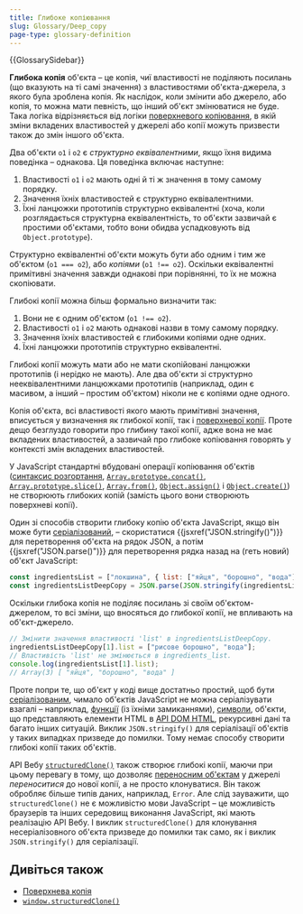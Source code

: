 ```yaml
---
title: Глибоке копіювання
slug: Glossary/Deep_copy
page-type: glossary-definition
---
```


{{GlossarySidebar}}

**Глибока копія** об'єкта – це копія, чиї властивості не поділяють посилань (що вказують на ті самі значення) з властивостями об'єкта-джерела, з якого була зроблена копія. Як наслідок, коли змінити або джерело, або копія, то можна мати певність, що інший об'єкт змінюватися не буде. Така логіка відрізняється від логіки [поверхневого копіювання](/uk/docs/Glossary/Shallow_copy), в якій зміни вкладених властивостей у джерелі або копії можуть призвести також до змін іншого об'єкта.

Два об'єкти `o1` і `o2` є _структурно еквівалентними_, якщо їхня видима поведінка – однакова. Ця поведінка включає наступне:

1. Властивості `o1` і `o2` мають одні й ті ж значення в тому самому порядку.
2. Значення їхніх властивостей є структурно еквівалентними.
3. Їхні ланцюжки прототипів структурно еквівалентні (хоча, коли розглядається структурна еквівалентність, то об'єкти зазвичай є простими об'єктами, тобто вони обидва успадковують від `Object.prototype`).

Структурно еквівалентні об'єкти можуть бути або одним і тим же об'єктом (`o1 === o2`), або _копіями_ (`o1 !== o2`). Оскільки еквівалентні примітивні значення завжди однакові при порівнянні, то їх не можна скопіювати.

Глибокі копії можна більш формально визначити так:

1. Вони не є одним об'єктом (`o1 !== o2`).
2. Властивості `o1` і `o2` мають однакові назви в тому самому порядку.
3. Значення їхніх властивостей є глибокими копіями одне одних.
4. Їхні ланцюжки прототипів структурно еквівалентні.

Глибокі копії можуть мати або не мати скопійовані ланцюжки прототипів (і нерідко не мають). Але два об'єкти зі структурно нееквівалентними ланцюжками прототипів (наприклад, один є масивом, а інший – простим об'єктом) ніколи не є копіями одне одного.

Копія об'єкта, всі властивості якого мають примітивні значення, вписується у визначення як глибокої копії, так і [поверхневої копії](/uk/docs/Glossary/Shallow_copy). Проте дещо безглуздо говорити про глибину такої копії, адже вона не має вкладених властивостей, а зазвичай про глибоке копіювання говорять у контексті змін вкладених властивостей.

У JavaScript стандартні вбудовані операції копіювання об'єктів ([синтаксис розгортання](/uk/docs/Web/JavaScript/Reference/Operators/Spread_syntax), [`Array.prototype.concat()`](/uk/docs/Web/JavaScript/Reference/Global_Objects/Array/concat), [`Array.prototype.slice()`](/uk/docs/Web/JavaScript/Reference/Global_Objects/Array/slice), [`Array.from()`](/uk/docs/Web/JavaScript/Reference/Global_Objects/Array/from), [`Object.assign()`](/uk/docs/Web/JavaScript/Reference/Global_Objects/Object/assign) і [`Object.create()`](/uk/docs/Web/JavaScript/Reference/Global_Objects/Object/create)) не створюють глибоких копій (замість цього вони створюють поверхневі копії).

Один зі способів створити глибоку копію об'єкта JavaScript, якщо він може бути [серіалізований](/uk/docs/Glossary/Serialization), – скористатися {{jsxref("JSON.stringify()")}} для перетворення об'єкта на рядок JSON, а потім {{jsxref("JSON.parse()")}} для перетворення рядка назад на (геть новий) об'єкт JavaScript:

```js
const ingredientsList = ["локшина", { list: ["яйця", "борошно", "вода"] }];
const ingredientsListDeepCopy = JSON.parse(JSON.stringify(ingredientsList));
```

Оскільки глибока копія не поділяє посилань зі своїм об'єктом-джерелом, то всі зміни, що вносяться до глибокої копії, не впливають на об'єкт-джерело.

```js
// Змінити значення властивості 'list' в ingredientsListDeepCopy.
ingredientsListDeepCopy[1].list = ["рисове борошно", "вода"];
// Властивість 'list' не змінюється в ingredients_list.
console.log(ingredientsList[1].list);
// Array(3) [ "яйця", "борошно", "вода" ]
```

Проте попри те, що об'єкт у коді вище достатньо простий, щоб бути [серіалізованим](/uk/docs/Glossary/Serialization), чимало об'єктів JavaScript не можна серіалізувати взагалі – наприклад, [функції](/uk/docs/Web/JavaScript/Guide/Functions) (із їхніми замиканнями), [символи](/uk/docs/Web/JavaScript/Reference/Global_Objects/Symbol), об'єкти, що представляють елементи HTML в [API DOM HTML](/uk/docs/Web/API/HTML_DOM_API), рекурсивні дані та багато інших ситуацій. Виклик `JSON.stringify()` для серіалізації об'єктів у таких випадках призведе до помилки. Тому немає способу створити глибокі копії таких об'єктів.

API Вебу [`structuredClone()`](/uk/docs/Web/API/structuredClone) також створює глибокі копії, маючи при цьому перевагу в тому, що дозволяє [переносним об'єктам](/uk/docs/Web/API/Web_Workers_API/Transferable_objects) у джерелі _переноситися_ до нової копії, а не просто клонуватися. Він також обробляє більше типів даних, наприклад, `Error`. Але слід зауважити, що `structuredClone()` не є можливістю мови JavaScript – це можливість браузерів та інших середовищ виконання JavaScript, які мають реалізацію API Вебу. І виклик `structuredClone()` для клонування несеріалізовного об'єкта призведе до помилки так само, як і виклик `JSON.stringify()` для серіалізації.

## Дивіться також

- [Поверхнева копія](/uk/docs/Glossary/Shallow_copy)
- [`window.structuredClone()`](/uk/docs/Web/API/structuredClone)
